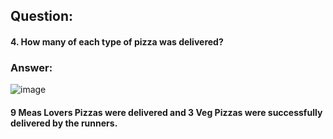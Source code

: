 ## Question: 
#### 4. How many of each type of pizza was delivered? 

### Answer:

![image](https://user-images.githubusercontent.com/35657846/182674257-ab0b51c6-b4ac-49f9-ad95-c9050bbee02c.png)

#### 9 Meas Lovers Pizzas were delivered and 3 Veg Pizzas were successfully delivered by the runners.

